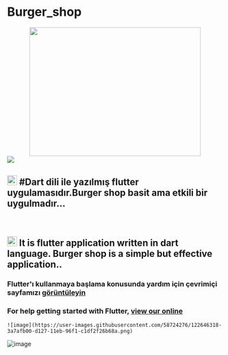 # Burger_shop


<div align="center"><img src="https://static.wixstatic.com/media/ca0d21_436a4b0441474cc0ac2251b1e3d8da0a~mv2.png/v1/fill/w_299,h_204,al_c,q_85,usm_0.66_1.00_0.01/the%20burger%20shop%20logo.webp" width="400" height="300"></div>

<img src="https://btgtu.com/wp-content/uploads/2020/11/google-dart-flutter.png">

<html>
    
  <h2> <img src="https://w7.pngwing.com/pngs/700/309/png-transparent-flag-of-turkey-emoji-turkish-emoji-flag-rectangle-signage-thumbnail.png" width="23" height="23">
    #Dart dili ile yazılmış flutter uygulamasıdır.Burger shop basit ama etkili bir uygulmadır... </h1>  
 <br>
    <h2> <img src="https://e7.pngegg.com/pngimages/678/166/png-clipart-england-flag-of-new-zealand-flag-of-new-zealand-flag-of-the-united-kingdom-british-flag-miscellaneous-flag.png" width="23" height="23" >
        It is flutter application written in dart language. Burger shop is a simple but effective application..</h2>

  <h3> Flutter'ı kullanmaya başlama konusunda yardım için çevrimiçi sayfamızı <a href="http://flutter.io/">   görüntüleyin </a></h3>  
        <h3>  For help getting started with Flutter, <a href="http://flutter.io/"> view our online </a> </h3>
    </html>
    
    ![image](https://user-images.githubusercontent.com/58724276/122646318-3a7afb00-d127-11eb-96f1-c1df2f26b68a.png)
![image](https://user-images.githubusercontent.com/58724276/122646376-7f9f2d00-d127-11eb-926c-a83dc7dec2e5.png)
